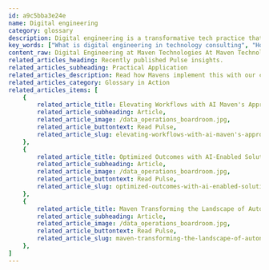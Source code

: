 ```yaml
---
id: a9c5bba3e24e
name: Digital engineering
category: glossary
description: Digital engineering is a transformative tech practice that conceptualizes and optimizes applications, driving business success through software product engineering and fostering innovation for modern solutions.
key_words: ["What is digital engineering in technology consulting", "How does digital engineering improve business outcomes", "What is Software Product Engineering in digital engineering", "How does digital engineering enhance user experience", "What role does digital engineering play in innovation and efficiency", "How does Maven Technologies apply digital engineering for client solutions", "What are the business benefits of digital engineering services", "How can digital engineering transform application development", "Why is collaboration important in digital engineering processes", "What are the advantages of digital engineering in the modern business landscape"]
content_raw: Digital Engineering at Maven Technologies At Maven Technologies, we believe in the potency of digital engineering - a transformative tech practice that conceptualizes, develops, and optimizes applications. As a paradigm, digital engineering forms a comprehensive framework by harnessing data and technology for effective creation of new digital solutions or enhancements of existing ones. The true value of digital engineering lies in its tangible business benefits. With its application to software development, the outcome is Software Product Engineering (SPE). SPE captures all the critical stages of product development, including designing, testing, development, and deployment. It serves as an essential element in driving success by promoting collaboration between design and engineering teams, and shifting the focus from mere prevailing features and backlogs to augmenting user experiences and performance. In a dynamic and complex business landscape, digital engineering fosters an ecosystem that embraces innovation and efficiency at its core, translating to unlock productivity with solutions suited for modern needs. This strategic approach helps businesses see the beneficial aspects of elite technologies, not as standalone entities, but as integral parts of their operational fabric. At Maven Technologies, we specialize in using digital engineering to drive businesses forward. Our team of seasoned professionals strategically leverages data-driven insights and cutting-edge tech to deliver results that translate to improved business outcomes and competitiveness. We're not just here to implement technology – we're here to change the game with digital engineering. Maven Technologies unlocking productivity with solutions for the modern world - helping our clients see the business benefits of advanced technologies executed by experienced professionals.
related_articles_heading: Recently published Pulse insights.
related_articles_subheading: Practical Application
related_articles_description: Read how Mavens implement this with our clients.
related_articles_category: Glossary in Action
related_articles_items: [
	{
		related_article_title: Elevating Workflows with AI Maven's Approach,
		related_article_subheading: Article,
		related_article_image: /data_operations_boardroom.jpg,
		related_article_buttontext: Read Pulse,
		related_article_slug: elevating-workflows-with-ai-maven's-approach
	},
	{
		related_article_title: Optimized Outcomes with AI-Enabled Solutions,
		related_article_subheading: Article,
		related_article_image: /data_operations_boardroom.jpg,
		related_article_buttontext: Read Pulse,
		related_article_slug: optimized-outcomes-with-ai-enabled-solutions
	},
	{
		related_article_title: Maven Transforming the Landscape of Autonomous Vehicles,
		related_article_subheading: Article,
		related_article_image: /data_operations_boardroom.jpg,
		related_article_buttontext: Read Pulse,
		related_article_slug: maven-transforming-the-landscape-of-autonomous-vehicles
	},
]
---
```

